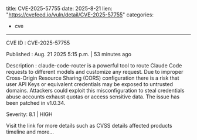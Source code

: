  
title: CVE-2025-57755
date: 2025-8-21
lien: "https://cvefeed.io/vuln/detail/CVE-2025-57755"
categories:
  - cve
---

CVE ID : CVE-2025-57755

Published :  Aug. 21
2025
5:15 p.m. | 53 minutes ago

Description : claude-code-router is a powerful tool to route Claude Code requests to different models and customize any request. Due to improper Cross-Origin Resource Sharing (CORS) configuration
there is a risk that user API Keys or equivalent credentials may be exposed to untrusted domains. Attackers could exploit this misconfiguration to steal credentials
abuse accounts
exhaust quotas
or access sensitive data. The issue has been patched in v1.0.34.

Severity: 8.1 | HIGH

Visit the link for more details
such as CVSS details
affected products
timeline
and more...
